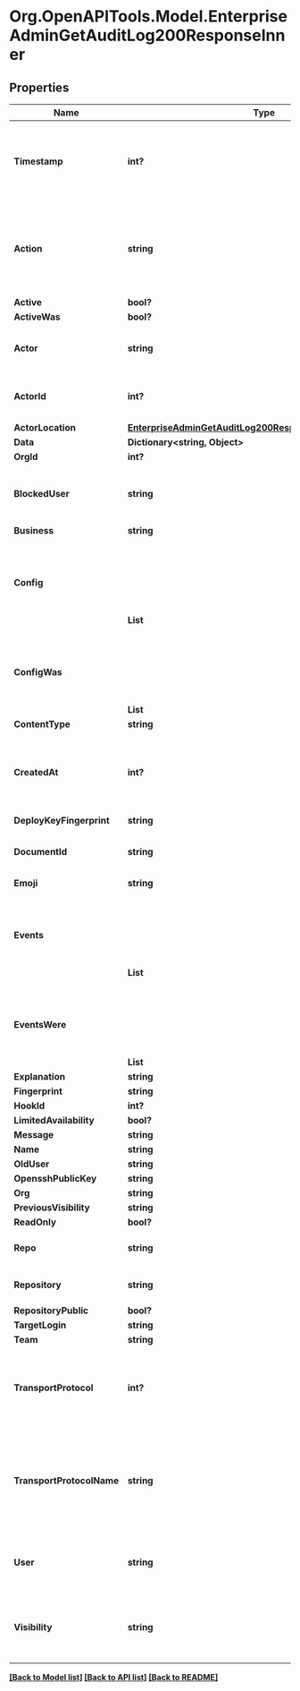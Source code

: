 # Org.OpenAPITools.Model.EnterpriseAdminGetAuditLog200ResponseInner

## Properties

Name | Type | Description | Notes
------------ | ------------- | ------------- | -------------
**Timestamp** | **int?** | The time the audit log event occurred, given as a [Unix timestamp](http://en.wikipedia.org/wiki/Unix_time). | [optional] 
**Action** | **string** | The name of the action that was performed, for example &#x60;user.login&#x60; or &#x60;repo.create&#x60;. | [optional] 
**Active** | **bool?** |  | [optional] 
**ActiveWas** | **bool?** |  | [optional] 
**Actor** | **string** | The actor who performed the action. | [optional] 
**ActorId** | **int?** | The id of the actor who performed the action. | [optional] 
**ActorLocation** | [**EnterpriseAdminGetAuditLog200ResponseInnerActorLocation**](EnterpriseAdminGetAuditLog200ResponseInnerActorLocation.md) |  | [optional] 
**Data** | **Dictionary<string, Object>** |  | [optional] 
**OrgId** | **int?** |  | [optional] 
**BlockedUser** | **string** | The username of the account being blocked. | [optional] 
**Business** | **string** |  | [optional] 
**Config** | **List<Object>** |  | [optional] 
**ConfigWas** | **List<Object>** |  | [optional] 
**ContentType** | **string** |  | [optional] 
**CreatedAt** | **int?** | The time the audit log event was recorded, given as a [Unix timestamp](http://en.wikipedia.org/wiki/Unix_time). | [optional] 
**DeployKeyFingerprint** | **string** |  | [optional] 
**DocumentId** | **string** | A unique identifier for an audit event. | [optional] 
**Emoji** | **string** |  | [optional] 
**Events** | **List<Object>** |  | [optional] 
**EventsWere** | **List<Object>** |  | [optional] 
**Explanation** | **string** |  | [optional] 
**Fingerprint** | **string** |  | [optional] 
**HookId** | **int?** |  | [optional] 
**LimitedAvailability** | **bool?** |  | [optional] 
**Message** | **string** |  | [optional] 
**Name** | **string** |  | [optional] 
**OldUser** | **string** |  | [optional] 
**OpensshPublicKey** | **string** |  | [optional] 
**Org** | **string** |  | [optional] 
**PreviousVisibility** | **string** |  | [optional] 
**ReadOnly** | **bool?** |  | [optional] 
**Repo** | **string** | The name of the repository. | [optional] 
**Repository** | **string** | The name of the repository. | [optional] 
**RepositoryPublic** | **bool?** |  | [optional] 
**TargetLogin** | **string** |  | [optional] 
**Team** | **string** |  | [optional] 
**TransportProtocol** | **int?** | The type of protocol (for example, HTTP or SSH) used to transfer Git data. | [optional] 
**TransportProtocolName** | **string** | A human readable name for the protocol (for example, HTTP or SSH) used to transfer Git data. | [optional] 
**User** | **string** | The user that was affected by the action performed (if available). | [optional] 
**Visibility** | **string** | The repository visibility, for example &#x60;public&#x60; or &#x60;private&#x60;. | [optional] 

[[Back to Model list]](../README.md#documentation-for-models) [[Back to API list]](../README.md#documentation-for-api-endpoints) [[Back to README]](../README.md)


